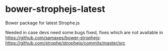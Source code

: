 bower-strophejs-latest
======================

Bower package for latest Strophe.js

Needed in case devs need some bugs fixed, fixes which are not available in https://github.com/samaxes/bower-strophejs:
https://github.com/strophe/strophejs/commits/master/src
